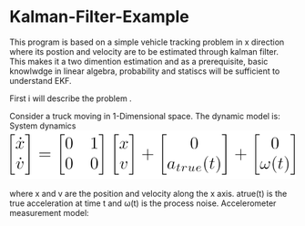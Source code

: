 # Kalman-Filter-Example

This program is based on a simple vehicle tracking problem in  x direction where its postion and velocity are to be estimated through kalman filter. This makes it a two dimention estimation and as a prerequisite, basic knowlwdge in linear algebra, probability and statiscs will be sufficient to understand EKF.

First i will describe the problem .

Consider a truck moving in 1-Dimensional space. The dynamic model is: System dynamics
<img src="images/equation-1.png">


where  x  and  v  are the position and velocity along the x axis.  atrue(t)  is the true acceleration at time  t  and  ω(t)  is the process noise. Accelerometer measurement model:


